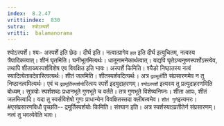 ```yaml
---
index:  8.2.47
vrittiindex:  830
sutra:  श्योऽस्पर्शे
vritti:  balamanorama 
---
```


श्योऽस्पर्शे। श्यः- अस्पर्शे इति छेदः। दीर्घ इति। नत्वात्प्रागेव `हल` इति दीर्घ इत्युचितम्, नत्वस्य त्रैपादिकत्वात्। शीनं घृतमिति। घनीभूतमित्यर्थः। धातूनामनेकार्थत्वात्। यद्यपि घृतेऽप्यनुष्णस्पर्शोऽस्त्येव, तथापि शीताख्यस्पर्शविशेष एव विवक्षित इति भावः। अस्पर्शे किमिति। श्यैङो निष्ठातस्य नत्वं स्यादित्येतावदेवास्त्वित्यर्थः। शीतं जलमिति। शीतस्पर्शवदित्यर्थः। अत्र `द्रवमूर्ती`ति संप्रसारणमेव न तु निष्ठानत्वमित्यर्थः। एवं च `द्रवमूर्तिस्पर्शयो`रित्स्य स्पर्शे इदमुदाहरणम्। `श्योऽस्पर्शे` इत्यस्य तु प्रत्युदाहरणमिति बोध्यम्। सूत्रयोः स्पर्शशब्दः प्रधानभूते गुणभूते च वर्तते। तत्र गुणभूते विशेष्यनिघ्नः। शीता आपः, शीतं जलमित्यादि। यदा तु स्पर्सविशेषो गुणः प्राधान्येन विवक्षितस्तदा क्लीबत्वमेव। `शीतं गुणे`इत्यमरः। #एसंप्रसारणविधौ पृच्छति-- द्रमूर्तिस्पर्शयोः किमिति। संश्यान इति। अत्र स्पर्शस्याऽप्रतीतेर्न संप्रसारणम्। नत्वं तु भवत्येवेति भावः। 

